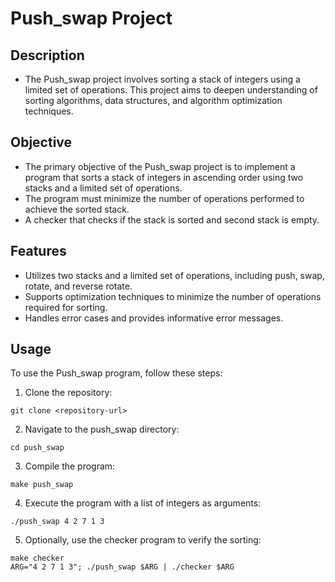 # Push_swap Project
## Description
- The Push_swap project involves sorting a stack of integers using a limited set of operations. This project aims to deepen understanding of sorting algorithms, data structures, and algorithm optimization techniques.

## Objective
- The primary objective of the Push_swap project is to implement a program that sorts a stack of integers in ascending order using two stacks and a limited set of operations.
- The program must minimize the number of operations performed to achieve the sorted stack.
- A checker that checks if the stack is sorted and second stack is empty.

## Features
- Utilizes two stacks and a limited set of operations, including push, swap, rotate, and reverse rotate.
- Supports optimization techniques to minimize the number of operations required for sorting.
- Handles error cases and provides informative error messages.

## Usage
To use the Push_swap program, follow these steps:

1. Clone the repository:
```
git clone <repository-url>
```
2. Navigate to the push_swap directory:
```
cd push_swap
```
3. Compile the program:
```
make push_swap
```
4. Execute the program with a list of integers as arguments:
```
./push_swap 4 2 7 1 3
```
5. Optionally, use the checker program to verify the sorting:
```
make checker
ARG="4 2 7 1 3"; ./push_swap $ARG | ./checker $ARG
```
